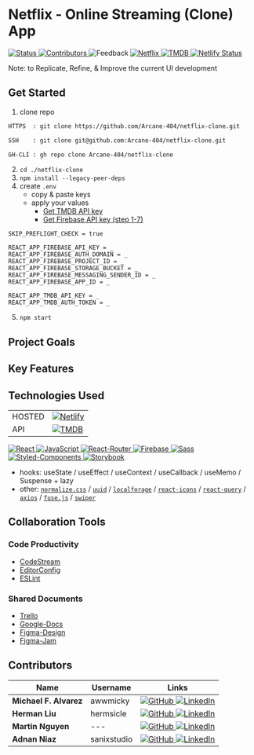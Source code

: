 # Netflix - Online Streaming (Clone) App

[ ![Status][Badge-Web-Status] ][Web-Page]
[ ![Contributors][Badge-Contributors] ](#Contributors)
![Feedback][Badge-Feedback]
[ ![Netflix][Badge-Netflix] ][Netflix]
[ ![TMDB][Badge-TMDB] ][TMDB]
[ ![Netlify Status][Badge-Netlify-Status] ][Netlify-Deploy]

Note: to Replicate, Refine, & Improve the current UI development

## Get Started

1. clone repo
```txt
HTTPS  : git clone https://github.com/Arcane-404/netflix-clone.git

SSH    : git clone git@github.com:Arcane-404/netflix-clone.git

GH-CLI : gh repo clone Arcane-404/netflix-clone
```
2. `cd ./netflix-clone`
3. `npm install --legacy-peer-deps`
4. create `.env`
   - copy & paste keys
   - apply your values
     - [Get TMDB API key][setup-tmdb-api]
     - [Get Firebase API key (step 1-7)][setup-firebase-api]
```env
SKIP_PREFLIGHT_CHECK = true

REACT_APP_FIREBASE_API_KEY = _
REACT_APP_FIREBASE_AUTH_DOMAIN = _
REACT_APP_FIREBASE_PROJECT_ID = _
REACT_APP_FIREBASE_STORAGE_BUCKET = _
REACT_APP_FIREBASE_MESSAGING_SENDER_ID = _
REACT_APP_FIREBASE_APP_ID = _

REACT_APP_TMDB_API_KEY = _
REACT_APP_TMDB_AUTH_TOKEN = _
```
5. `npm start`

## Project Goals
## Key Features

## Technologies Used

|||
|-|-|
| HOSTED | [ ![Netlify][Badge-Netlify] ][Netlify] |
| API		 | [ ![TMDB][Badge-TMDB] ][TMDB] |

[ ![React][Badge-React] ][React]
[ ![JavaScript][Badge-JavaScript] ][JavaScript]
[ ![React-Router][Badge-React-Router] ][React-Router]
[ ![Firebase][Badge-Firebase] ][Firebase]
[ ![Sass][Badge-Sass] ][Sass]
[ ![Styled-Components][Badge-Styled-Components] ][Styled-Components]
[ ![Storybook][Badge-Storybook] ][Storybook]
- hooks:
useState /
useEffect /
useContext /
useCallback /
useMemo /
Suspense + lazy
- other:
[`normalize.css`][styled-normalize] /
[`uuid`][uuid] /
[`localforage`][localforage] /
[`react-icons`][react-icons] /
[`react-query`][react-query] /
[`axios`][axios] /
[`fuse.js`][fusejs] /
[`swiper`][swiper]

## Collaboration Tools

### Code Productivity

- [CodeStream][CodeStream]
- [EditorConfig][EditorConfig]
- [ESLint][ESLint]

### Shared Documents

- [Trello][Trello]
- [Google-Docs][Google-Docs]
- [Figma-Design][Figma-Design]
- [Figma-Jam][Figma-Jam]

## Contributors

| Name  | Username  | Links |
| ----- | --------- | ----- |
| **Michael F. Alvarez** | awwmicky   | [ ![GitHub][Badge-GitHub] ][Micky-GitHub] [ ![LinkedIn][Badge-LinkedIn] ][Micky-LinkedIn] |
| **Herman Liu**         | hermsicle  | [ ![GitHub][Badge-GitHub] ][Herman-GitHub] [ ![LinkedIn][Badge-LinkedIn] ][Herman-LinkedIn] |
| **Martin Nguyen**      | --- | [ ![GitHub][Badge-GitHub] ][Martin-GitHub] [ ![LinkedIn][Badge-LinkedIn] ][Martin-LinkedIn] |
| **Adnan Niaz**         | sanixstudio | [ ![GitHub][Badge-GitHub] ][Adnan-GitHub] [ ![LinkedIn][Badge-LinkedIn] ][Adnan-LinkedIn] |

<!--  -->

<!-- Top Priority Badges -->
[Web-Page]: https://the-netflix-clone-app.netlify.app/
[Badge-Web-Status]: https://img.shields.io/website-up-down-sucess-important/https/the-netflix-clone-app.netlify.app/.svg?style=for-the-badge
[Badge-Status]: https://img.shields.io/badge/Status-In_Development-informational?style=for-the-badge

[Badge-Contributors]: https://img.shields.io/github/contributors/Arcane-404/netflix-clone?color=lightgreen&style=for-the-badge
[Badge-Feedback]: https://img.shields.io/badge/Ask_Me-anything-1abc9c.svg?style=for-the-badge


[Badge-Netlify-Status]: https://api.netlify.com/api/v1/badges/4f77c5ef-3f26-45e4-8cf3-db2632e91599/deploy-status
[Netlify-Deploy]: https://app.netlify.com/sites/the-netflix-clone-app/deploys

[Badge-Netflix]: https://img.shields.io/badge/Netflix-E50914?style=for-the-badge&logo=netflix&logoColor=FFF
[Netflix]: https://www.netflix.com/

[setup-tmdb-api]: https://docs.themeluxury.com/movieasap/getting-started/how-to-get-a-tmdb-api-key/
[setup-firebase-api]: https://www.c-sharpcorner.com/article/how-to-create-firebase-web-app-get/


<!-- Technology Link -->
[React]: https://reactjs.org/
[JavaScript]: https://standardjs.com/
[React-Router]: https://reactrouter.com/
[Firebase]: https://firebase.google.com/
[Sass]: https://sass-lang.com/
[Styled-Components]: https://styled-components.com/
[Storybook]: https://storybook.js.org/

<!-- Technology Badge -->
[Badge-React]: https://img.shields.io/badge/React-20232A.svg?&style=for-the-badge&logo=React&logoColor=61DAFB
[Badge-JavaScript]: https://img.shields.io/badge/JavaScript-F7DF1E?style=for-the-badge&logo=javascript&logoColor=black
[Badge-React-Router]: https://img.shields.io/badge/-React_Router-CA4245.svg?style=for-the-badge&logo=React-Router&logoColor=FFF
[Badge-Firebase]: https://img.shields.io/badge/Firebase-FFCB2B.svg?&style=for-the-badge&logo=Firebase&logoColor=333
[Badge-Sass]: https://img.shields.io/badge/Sass-CC6699?style=for-the-badge&logo=sass&logoColor=white
[Badge-Styled-Components]: https://img.shields.io/badge/Styled_Components-DB748E.svg?&style=for-the-badge&logo=Styled-Components&logoColor=FFF
[Badge-Storybook]: https://img.shields.io/badge/Storybook-F0608A.svg?&style=for-the-badge&logo=Storybook&logoColor=FFF

<!-- Other Technology Link & Badge -->
[Netlify]: https://www.netlify.com/
[styled-normalize]: https://necolas.github.io/normalize.css/
[uuid]: https://www.npmjs.com/package/uuid
[localforage]: https://localforage.github.io/localForage/
[react-icons]: https://react-icons.github.io/react-icons/
[react-query]: https://react-query.tanstack.com/
[axios]: https://axios-http.com/
[fusejs]: https://fusejs.io/
[swiper]: https://swiperjs.com/

[Badge-Netlify]: https://img.shields.io/badge/Netlify-00C7B7?style=for-the-badge&logo=netlify&logoColor=FFF
[Badge-TMDB]: https://img.shields.io/badge/TMDB-90CEA1?style=for-the-badge&logo=TMDB&logoColor=FFF
[TMDB]: https://www.themoviedb.org/documentation/api


<!-- Productivity Tools Link -->
[CodeStream]: https://www.codestream.com/
[EditorConfig]: https://editorconfig.org/
[ESLint]: https://eslint.org/
[Trello]: https://trello.com/b/ua1epL8D/netflix-clone
[Google-Docs]: https://docs.google.com/document/d/1cVYFRZrMNB_DM8Zqk7nY0m7LTcVHEGx03nTi7N7ifdo/edit?usp=sharing
[Figma-Jam]: https://www.figma.com/file/uV72mjoGtFQXgk2wWZ6ImV/brainstorm-netflix-clone-app?node-id=0%3A1
[Figma-Design]: https://www.figma.com/file/6Ckhfg9bMKDB2IP62qXCQa/design-netflix-clone-app?node-id=0%3A1


<!-- Contributors Link -->
[Micky-GitHub]: https://github.com/awwmicky
[Micky-LinkedIn]: https://www.linkedin.com/in/awwmicky/
[Herman-GitHub]: https://github.com/hermsicle
[Herman-LinkedIn]: https://www.linkedin.com/in/hermanliu168/
[Martin-GitHub]: https://github.com/Martinn80
[Martin-LinkedIn]: https://www.linkedin.com/in/ngumartin/
[Adnan-GitHub]: https://github.com/sanixstudio
[Adnan-LinkedIn]: https://www.linkedin.com/in/sanixstudio/

<!-- Contributors Badge -->
[Badge-GitHub]: https://img.shields.io/badge/GitHub-100000?style=for-the-badge&logo=github&logoColor=FFF
[Badge-LinkedIn]: https://img.shields.io/badge/LinkedIn-0077B5?style=for-the-badge&logo=linkedin&logoColor=FFF
